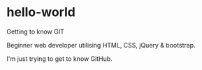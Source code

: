 # hello-world
Getting to know GIT

Beginner web developer utilising HTML, CSS, jQuery & bootstrap.

I'm just trying to get to know GitHub.
